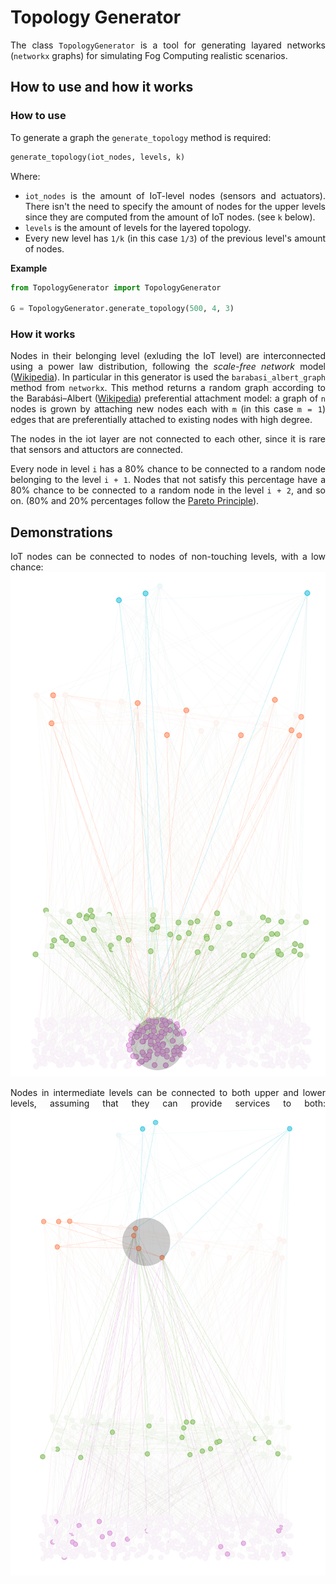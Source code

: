 <div style="text-align: justify">

# Topology Generator

The class ```TopologyGenerator``` is a tool for generating layared networks (```networkx``` graphs) for simulating Fog Computing realistic scenarios.

## How to use and how it works

### How to use
To generate a graph the ```generate_topology``` method is required:
```python
generate_topology(iot_nodes, levels, k)
```
Where:
- ```iot_nodes``` is the amount of IoT-level nodes (sensors and actuators). There isn't the need to specify the amount of nodes for the upper levels since they are computed from the amount of IoT nodes. (see ```k``` below).
 - ```levels``` is the amount of levels for the layered topology.
 - Every new level has ```1/k``` (in this case ```1/3```) of the previous level's amount of nodes.

**Example**
```python
from TopologyGenerator import TopologyGenerator

G = TopologyGenerator.generate_topology(500, 4, 3)
```
 
 ### How it works

Nodes in their belonging level (exluding the IoT level) are interconnected using a power law distribution, following the *scale-free network* model (<a href="https://en.wikipedia.org/wiki/Scale-free_network">Wikipedia</a>). In particular in this generator is used the ```barabasi_albert_graph``` method from ```networkx```. This method returns a random graph according to the Barabási–Albert (<a href="https://en.wikipedia.org/wiki/Barab%C3%A1si%E2%80%93Albert_model">Wikipedia</a>) preferential attachment model: a graph of ```n``` nodes is grown by attaching new nodes each with ```m``` (in this case ```m = 1```) edges that are preferentially attached to existing nodes with high degree.

The nodes in the iot layer are not connected to each other, since it is rare that sensors and attuctors are connected.

Every node in level ```i``` has a 80% chance to be connected to a random node belonging to the level ```i + 1```. Nodes that not satisfy this percentage have a 80% chance to be connected to a random node in the level ```i + 2```, and so on. (80% and 20% percentages follow the <a href="https://en.wikipedia.org/wiki/Pareto_principle">Pareto Principle</a>).

## Demonstrations

IoT nodes can be connected to nodes of non-touching levels, with a low chance:<br>
<img src="examples_png/example_1.png">

Nodes in intermediate levels can be connected to both upper and lower levels, assuming that they can provide services to both:
<img src="examples_png/example_2.png">
